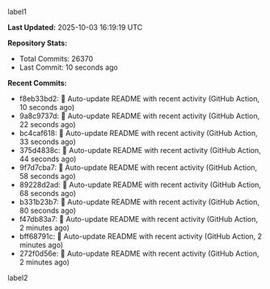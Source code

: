
label1 
<!-- ACTIVITY_START -->
**Last Updated:** 2025-10-03 16:19:19 UTC

**Repository Stats:**
- Total Commits: 26370
- Last Commit: 10 seconds ago

**Recent Commits:**
- f8eb33bd2: 🤖 Auto-update README with recent activity (GitHub Action, 10 seconds ago)
- 9a8c9737d: 🤖 Auto-update README with recent activity (GitHub Action, 22 seconds ago)
- bc4caf618: 🤖 Auto-update README with recent activity (GitHub Action, 33 seconds ago)
- 375d4838c: 🤖 Auto-update README with recent activity (GitHub Action, 44 seconds ago)
- 9f7d7cba7: 🤖 Auto-update README with recent activity (GitHub Action, 58 seconds ago)
- 89228d2ad: 🤖 Auto-update README with recent activity (GitHub Action, 68 seconds ago)
- b331b23b7: 🤖 Auto-update README with recent activity (GitHub Action, 80 seconds ago)
- f47db83a7: 🤖 Auto-update README with recent activity (GitHub Action, 2 minutes ago)
- bff68791c: 🤖 Auto-update README with recent activity (GitHub Action, 2 minutes ago)
- 272f0d56e: 🤖 Auto-update README with recent activity (GitHub Action, 2 minutes ago)
<!-- ACTIVITY_END -->

label2
